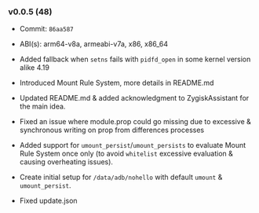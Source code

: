 ### v0.0.5 (48)

- Commit: `86aa587`
- ABI(s): arm64-v8a, armeabi-v7a, x86, x86_64

- Added fallback when `setns` fails with `pidfd_open` in some kernel version alike 4.19
- Introduced Mount Rule System, more details in README.md
- Updated README.md & added acknowledgment to ZygiskAssistant for the main idea.
- Fixed an issue where module.prop could go missing due to excessive & synchronous writing on prop from differences processes
- Added support for `umount_persist`/`umount_persists` to evaluate Mount Rule System once only (to avoid `whitelist` excessive evaluation & causing overheating issues).
- Create initial setup for `/data/adb/nohello` with default `umount` & `umount_persist`.
- Fixed update.json
